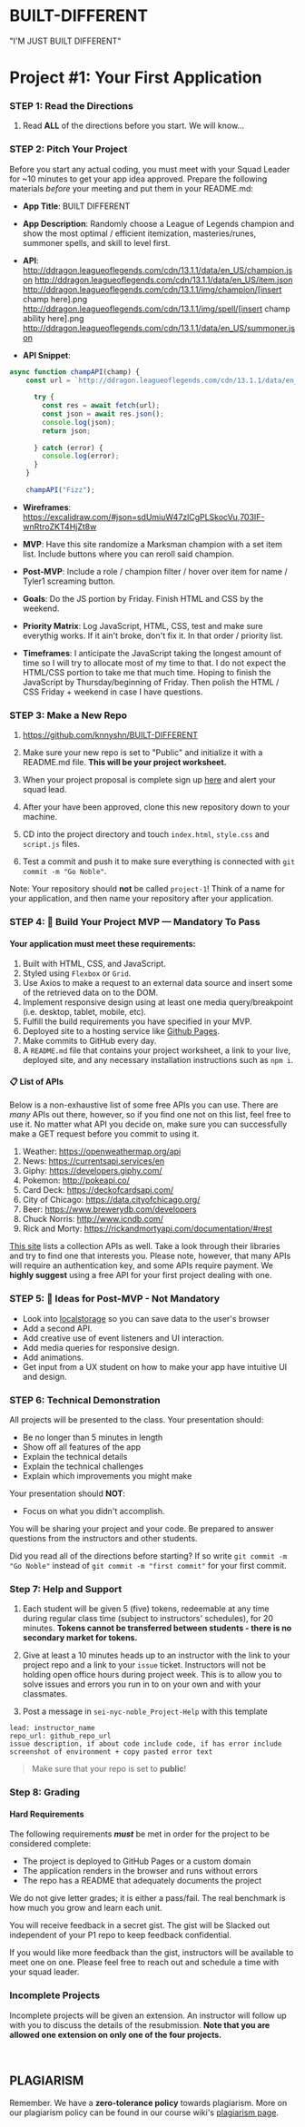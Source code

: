# BUILT-DIFFERENT
"I'M JUST BUILT DIFFERENT"


# Project #1: Your First Application

### STEP 1: Read the Directions
1) Read **ALL** of the directions before you start. We will know...

### STEP 2: Pitch Your Project
Before you start any actual coding, you must meet with your Squad Leader for ~10 minutes to get your app idea approved. Prepare the following materials _before_ your meeting and put them in your README.md:
- **App Title**: BUILT DIFFERENT

- **App Description**: Randomly choose a League of Legends champion and show the most optimal / efficient itemization, masteries/runes, summoner spells, and skill to level first. 

- **API**: 
http://ddragon.leagueoflegends.com/cdn/13.1.1/data/en_US/champion.json
http://ddragon.leagueoflegends.com/cdn/13.1.1/data/en_US/item.json
http://ddragon.leagueoflegends.com/cdn/13.1.1/img/champion/[insert champ here].png
http://ddragon.leagueoflegends.com/cdn/13.1.1/img/spell/[insert champ ability here].png
http://ddragon.leagueoflegends.com/cdn/13.1.1/data/en_US/summoner.json

- **API Snippet**: 
```js
async function champAPI(champ) {
    const url = `http://ddragon.leagueoflegends.com/cdn/13.1.1/data/en_US/champion/${champ}.json`
    
      try {
        const res = await fetch(url);
        const json = await res.json();
        console.log(json);
        return json;
    
      } catch (error) {
        console.log(error);
      }
    }
    
    champAPI("Fizz");
```

- **Wireframes**: https://excalidraw.com/#json=sdUmiuW47zlCgPLSkocVu,703IF-wnRtroZKT4HjZt8w

- **MVP**: Have this site randomize a Marksman champion with a set item list. Include buttons where you can reroll said champion.

- **Post-MVP**: Include a role / champion filter / hover over item for name / Tyler1 screaming button.

- **Goals**: Do the JS portion by Friday. Finish HTML and CSS by the weekend. 

- **Priority Matrix**: Log JavaScript, HTML, CSS, test and make sure everythig works. If it ain't broke, don't fix it. In that order / priority list.

- **Timeframes**: I anticipate the JavaScript taking the longest amount of time so I will try to allocate most of my time to that. I do not expect the HTML/CSS portion to take me that much time. Hoping to finish the JavaScript by Thursday/beginning of Friday. Then polish the HTML / CSS Friday + weekend in case I have questions. 

<!-- Are you interested in styling your README.md to make it look nice? Don't know how to include photos or create links? Check out this [Markdown Cheetsheet](https://github.com/adam-p/markdown-here/wiki/Markdown-Cheatsheet)! -->

### STEP 3: Make a New Repo
1. https://github.com/knnyshn/BUILT-DIFFERENT 

2. Make sure your new repo is set to "Public" and initialize it with a README.md file. **This will be your project worksheet.**

3. When your project proposal is complete sign up [here](https://docs.google.com/forms/d/e/1FAIpQLSeBTDFWzzZntgGtRxXQKu8BCiwYWZL7njKSo3VWOCcPrvcfCA/viewform) and alert your squad lead.

4. After your have been approved, clone this new repository down to your machine.

5. CD into the project directory and touch ```index.html```, ```style.css``` and ```script.js``` files.

6. Test a commit and push it to make sure everything is connected with ```git commit -m "Go Noble"```.

Note: Your repository should **not** be called `project-1`! Think of a name for your application, and then name your repository after your application. 

### STEP 4: &#x1F534; Build Your Project MVP — Mandatory To Pass

#### Your application must meet these requirements:

  1. Built with HTML, CSS, and JavaScript.
  1. Styled using `Flexbox` or `Grid`.
  1. Use Axios to make a request to an external data source and insert some of the retrieved data on to the DOM.
  1. Implement responsive design using at least one media query/breakpoint (i.e. desktop, tablet, mobile, etc).
  1. Fulfill the build requirements you have specified in your MVP.
  1. Deployed site to a hosting service like [Github Pages](https://pages.github.com/).
  1. Make commits to GitHub every day.
  1. A `README.md` file that contains your project worksheet, a link to your live, deployed site, and any necessary installation instructions such as ```npm i```.

#### 📋 List of APIs

Below is a non-exhaustive list of some free APIs you can use. There are _many_ APIs out there, however, so if you find one not on this list, feel free to use it. No matter what API you decide on, make sure you can successfully make a GET request before you commit to using it.

  1. Weather: https://openweathermap.org/api
  1. News: https://currentsapi.services/en
  1. Giphy: https://developers.giphy.com/
  1. Pokemon: http://pokeapi.co/
  1. Card Deck: https://deckofcardsapi.com/
  1. City of Chicago: https://data.cityofchicago.org/
  1. Beer: https://www.brewerydb.com/developers
  1. Chuck Norris: http://www.icndb.com/
  1. Rick and Morty: https://rickandmortyapi.com/documentation/#rest
  
[This site](https://github.com/toddmotto/public-apis) lists a collection APIs as well. Take a look through their libraries and try to find one that interests you. Please note, however, that many APIs will require an authentication key, and some APIs require payment. We **highly suggest** using a free API for your first project dealing with one.

### STEP 5: &#x1F535; Ideas for Post-MVP - Not Mandatory
- Look into [localstorage](https://developer.mozilla.org/en-US/docs/Web/API/Window/localStorage) so you can save data to the user's browser 
- Add a second API.
- Add creative use of event listeners and UI interaction.
- Add media queries for responsive design.
- Add animations.
- Get input from a UX student on how to make your app have intuitive UI and design.

### STEP 6: Technical Demonstration

All projects will be presented to the class.  Your presentation should:

* Be no longer than 5 minutes in length
* Show off all features of the app
* Explain the technical details
* Explain the technical challenges
* Explain which improvements you might make

Your presentation should **NOT**:
* Focus on what you didn't accomplish.

You will be sharing your project and your code.  Be prepared to answer questions from the instructors and other students.

Did you read all of the directions before starting? If so write `git commit -m "Go Noble"` instead of `git commit -m "first commit"` for your first commit.

### Step 7: Help and Support

1. Each student will be given 5 (five) tokens, redeemable at any time during regular class time (subject to instructors' schedules), for 20 minutes. **Tokens cannot be transferred between students - there is no secondary market for tokens.**

2. Give at least a 10 minutes heads up to an instructor with the link to your project repo and a link to your `issue` ticket. Instructors will not be holding open office hours during project week. This is to allow you to solve issues and errors you run in to on your own and with your classmates. 

3. Post a message in `sei-nyc-noble_Project-Help` with this template
```
lead: instructor_name
repo_url: github_repo_url
issue description, if about code include code, if has error include screenshot of environment + copy pasted error text
```

> Make sure that your repo is set to **public**!

### Step 8: Grading

#### Hard Requirements

The following requirements **_must_** be met in order for the project to be
considered complete:

- The project is deployed to GitHub Pages or a custom domain
- The application renders in the browser and runs without errors
- The repo has a README that adequately documents the project

We do not give letter grades; it is either a pass/fail. The real benchmark is how much you grow and learn each unit. 

You will receive feedback in a secret gist. The gist will be Slacked out independent of your P1 repo to keep feedback confidential. 

If you would like more feedback than the gist, instructors will be available to meet one on one. Please feel free to reach out and schedule a time with your squad leader. 

### Incomplete Projects

Incomplete projects will be given an extension. An instructor will follow up with you to discuss the details of the resubmission.  **Note that you are allowed one extension on only one of the four projects.**

<br>

## PLAGIARISM

Remember. We have a **zero-tolerance policy** towards plagiarism. More on our plagiarism policy can be found in our course wiki's [plagiarism page](https://gist.git.generalassemb.ly/SteveVW/7b780310c82d10df98a4e620abbfbfec).

